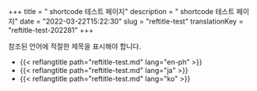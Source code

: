 +++
title = "<reftitle> shortcode 테스트 페이지"
description = "<reftitle> shortcode 테스트 페이지"
date = "2022-03-22T15:22:30"
slug = "reftitle-test"
translationKey = "reftitle-test-202281"
+++

참조된 언어에 적절한 제목을 표시해야 합니다.

* {{< reflangtitle path="reftitle-test.md" lang="en-ph" >}}
* {{< reflangtitle path="reftitle-test.md" lang="ja" >}}
* {{< reflangtitle path="reftitle-test.md" lang="ko" >}}
